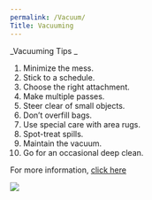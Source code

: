 ```yaml
---
permalink: /Vacuum/
Title: Vacuuming
---
```


_Vacuuming Tips _


1.	Minimize the mess.
2.	Stick to a schedule. 
3.	Choose the right attachment. 
4.	Make multiple passes. 
5.	Steer clear of small objects. 
6.	Don’t overfill bags. 
7.	Use special care with area rugs. 
8.	Spot-treat spills. 
9.	Maintain the vacuum. 
10.	Go for an occasional deep clean.  

For more information, [click here](http://www.consumerreports.org/cro/news/2011/03/consumer-reports-10-tips-on-how-to-vacuum/index.htm)


![](https://cdn3.iconfinder.com/data/icons/clothes-products/512/vacuum-512.png)
